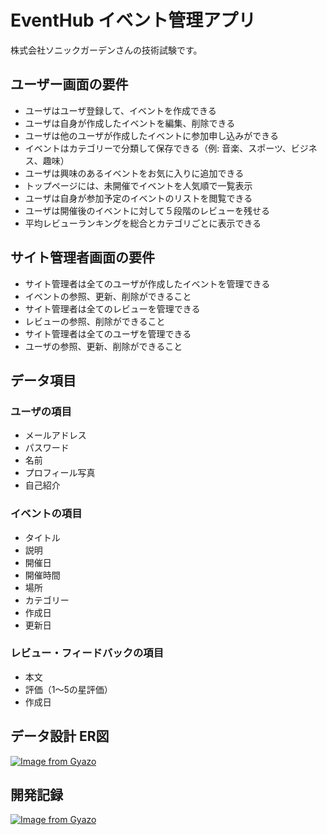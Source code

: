 # EventHub イベント管理アプリ

株式会社ソニックガーデンさんの技術試験です。

## ユーザー画面の要件
- ユーザはユーザ登録して、イベントを作成できる
- ユーザは自身が作成したイベントを編集、削除できる
- ユーザは他のユーザが作成したイベントに参加申し込みができる
- イベントはカテゴリーで分類して保存できる（例: 音楽、スポーツ、ビジネス、趣味）
- ユーザは興味のあるイベントをお気に入りに追加できる
- トップページには、未開催でイベントを人気順で一覧表示
- ユーザは自身が参加予定のイベントのリストを閲覧できる
- ユーザは開催後のイベントに対して５段階のレビューを残せる
- 平均レビューランキングを総合とカテゴリごとに表示できる

## サイト管理者画面の要件
- サイト管理者は全てのユーザが作成したイベントを管理できる
- イベントの参照、更新、削除ができること
- サイト管理者は全てのレビューを管理できる
- レビューの参照、削除ができること
- サイト管理者は全てのユーザを管理できる
- ユーザの参照、更新、削除ができること

## データ項目
### ユーザの項目
- メールアドレス
- パスワード
- 名前
- プロフィール写真
- 自己紹介

### イベントの項目
- タイトル
- 説明
- 開催日
- 開催時間
- 場所
- カテゴリー
- 作成日
- 更新日

### レビュー・フィードバックの項目
- 本文
- 評価（1〜5の星評価）
- 作成日

## データ設計 ER図
[![Image from Gyazo](https://i.gyazo.com/160ea0cf4835493d6cbeab545f5a87bc.png)](https://gyazo.com/160ea0cf4835493d6cbeab545f5a87bc)

## 開発記録
[![Image from Gyazo](https://i.gyazo.com/7af04302b790d9b555de061a44875be2.png)](https://gyazo.com/7af04302b790d9b555de061a44875be2)
